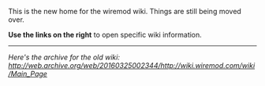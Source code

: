 This is the new home for the wiremod wiki. Things are still being moved over.

**Use the links on the right** to open specific wiki information.

***

_Here's the archive for the old wiki: http://web.archive.org/web/20160325002344/http://wiki.wiremod.com/wiki/Main_Page_